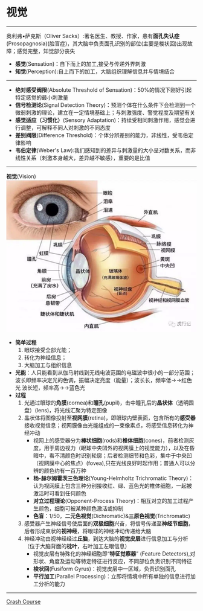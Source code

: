# 视觉
---
奥利弗•萨克斯（Oliver Sacks）:著名医生、教授、作家，患有**面孔失认症**(Prosopagnosia)(脸盲症)，其大脑中负责面孔识别的部位(主要是梭状回)出现故障；感觉完整，知觉部分丧失

* **感觉**(Sensation)：自下而上的加工,接受与传递外界刺激
* **知觉**(Perception):自上而下的加工，大脑组织理解信息并与情境结合
---
* **绝对感受阀限**(Absolute Threshold of Sensation)：50%的情况下刚好引起特定感觉的最小刺激量
* **信号检测论**(Signal Detection Theory)：预测个体在什么条件下会检测到一个微弱刺激的理论，建立在一定情境基础上；与刺激强度、警觉程度及期望有关
* **感觉适应（习惯化）**(Sensory Adaptation)：持续受相同刺激作用，感觉会进行调整，可解释不同人对刺激的不同态度
* **差别阀限**(Difference Threshold)：个体分辨差别的能力，非线性，受韦伯定律影响
* **韦伯定律**(Weber's Law):我们感知到的差异与刺激量的大小呈对数关系，而非线性关系（刺激本身越大，差异越不敏感），重要的是比值

----
**视觉**(Vision)
![](images/2022-02-12-22-27-48.png)
* **简单过程**
  1. 眼球接受全部光能；
  2. 转化为神经信息；
  3. 大脑加工与组织信息
* **光能**：人只能看到从伽马射线到无线电波范围的电磁波中很小的一部分范围；波长即频率决定光的色调，振幅决定亮度（能量）；波长长，频率低→→红色光  波长短，频率高→→蓝色光
* **过程**
  1. 光通过眼球的**角膜**(cornea)和**瞳孔**(pupil)，击中瞳孔后的**晶状体**（透明圆盘）(lens)，将光线汇聚为特定图像
  2. 晶状体将图像投射至**视网膜**(retina)，即眼球内壁表面，包含所有的**感受器**接收视觉信息；视网膜像由光能组成的一束像素点，将感受信息转化为神经冲动
     * 视网上的感受器分为**棒状细胞**(rods)和**椎体细胞**(cones)，前者检测灰度，用于周边视力（眼球中央凹外的视网膜上的视觉能力），以及在昏暗中，看不清颜色时识别轮廓；后者检测细节和色彩，集中于中央凹（视网膜中心的焦点）(fovea),只在光线良好时起作用；普通人可以分辨的颜色约有一百万种
     * **杨-赫尔姆霍茨三色理论**(Young-Helmholtz Trichromatic Theory)：认为视网膜上包含三种分别接收红、绿、蓝色光的椎体细胞，一起被激活时可看到任何颜色
     * **对立过程理论**(Opponent-Process Theory)：相互对立的加工过程产生颜色，细胞可被某种颜色激活或抑制
     * **色盲**：1/50，**二元色视觉**(Dichromatic)&**三原色视觉**(Trichromatic)
  3. 感受器产生神经信号使后面的**双极细胞**兴奋，将信号传递至**神经节细胞**，后者形成束状的**视神经**，将眼球的神经冲动传递给大脑
  4. 神经冲动由视神经经过**丘脑**，到达大脑的**视觉皮层**进行信息加工与分析（位于大脑背面的**枕叶**，右叶加工左眼信息）
     * 视觉皮层有特殊化的神经细胞即“**特征觉察器**”   (Feature Detectors),对形状、角度及运动等特定特征进行反应，不同部位负责识别不同特征
     * **梭状回**(Fusiform Gyrus)：视觉皮层中一区域，负责识别面孔
     * **平行加工**(Parallel Processing)：立即将情境中所有单独的信息进行加工分析的能力

---
[Crash Course](https://www.bilibili.com/video/BV1Zs411c7W6?p=6)